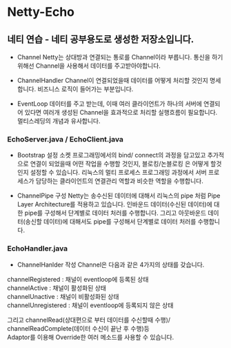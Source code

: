 # Netty-Echo 
## 네티 연습 - 네티 공부용도로 생성한 저장소입니다.

- Channel
  Netty는 상대방과 연결되는 통로를 Channel이라 부릅니다. 통신을 하기 위해선 Channel을 사용해서 데이터를 
  주고받아야합니다.

- ChannelHandler
  Channel이 연결되었을때 데이터를 어떻게 처리할 것인지 명세합니다. 비즈니스 로직이 들어가는 부분입니다.

- EventLoop
데이터를 주고 받는데, 이때 여러 클라이언트가 하나의 서버에 연결되어 있다면 여러개 생성된 Channel을 효과적으로
처리할 실행흐름이 필요합니다. 멀티스레딩의 개념과 유사합니다.

### EchoServer.java / EchoClient.java

- Bootstrap 설정
 소켓 프로그래밍에서의 bind/ connect의 과정을 담고있고 추가적으로 연결이 되었을때 어떤 작업을 수행할 것인지, 
 블로킹/논블로킹 은 어떻게 할것인지 설정할 수 있습니다. 리눅스의 멀티 프로세스 프로그래밍 과정에서 서버 프로세스가 
 담당하는 클라이언트의 연결관리 역할과 비슷한 역할을 수행합니다.
 
- ChannelPipe 구성
 Netty는 송수신된 데이터에 대해서 리눅스의 pipe 처럼 Pipe Layer Architecture를 적용하고 있습니다.
 인바운드 데이터(수신된 데이터)에 대한 pipe를 구성해서 단계별로 데이터 처러를 수행합니다. 그리고 
 아웃바운드 데이터(송신할 데이터)에 대해서도 pipe를 구성해서 단계별로 데이터 처러를 수행합니다.

### EchoHandler.java
- ChannelHanlder 작성
 Channel은 다음과 같은 4가지의 상태를 갖습니다.  
 
 channelRegistered   : 채널이 eventloop에 등록된 상태  
 channelActive       : 채널이 활성화된 상태  
 channelUnactive     : 채널이 비활성화된 상태  
 channelUnregistered : 채널이 eventloop에 등록되지 않은 상태  
 
 그리고 channelRead(상대편으로 부터 데이터를 수신할때 수행)/ channelReadComplete(데이터 수신이 끝난 후 수행)등  
 Adaptor를 이용해 Override한 여러 메소드를 사용할 수 있습니다.
 
 

